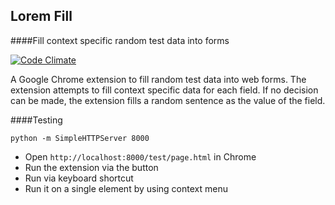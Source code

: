## Lorem Fill
####Fill context specific random test data into forms

[![Code Climate](https://codeclimate.com/github/loremfill/loremfill-chrome/badges/gpa.svg)](https://codeclimate.com/github/loremfill/loremfill-chrome)

A Google Chrome extension to fill random test data into web forms. The extension attempts to fill context specific data for each field. If no decision can be made, the extension fills a random sentence as the value of the field.

####Testing

```
python -m SimpleHTTPServer 8000
```
- Open `http://localhost:8000/test/page.html` in Chrome
- Run the extension via the button
- Run via keyboard shortcut
- Run it on a single element by using context menu
